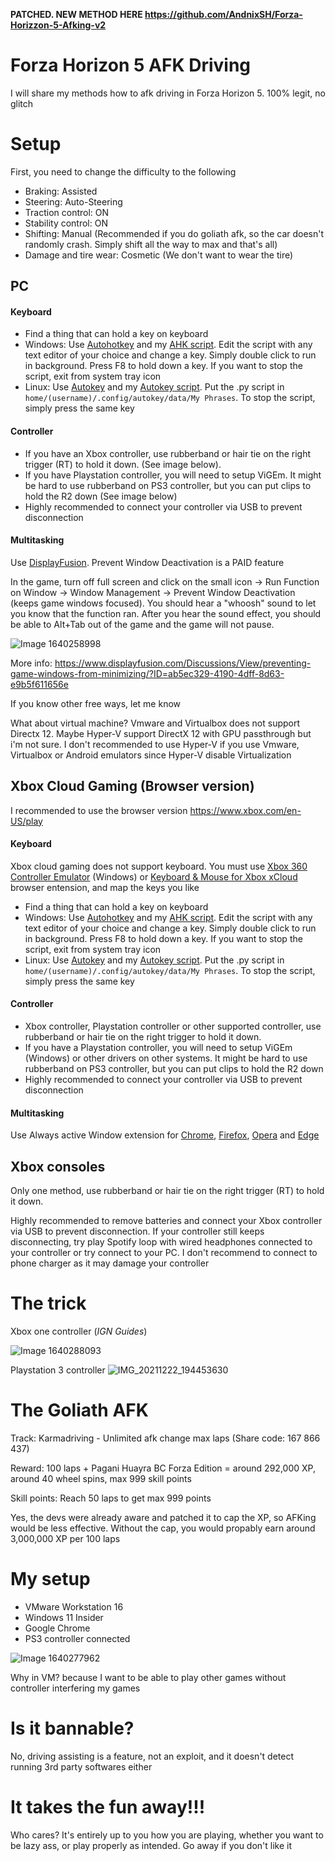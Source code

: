 **PATCHED. NEW METHOD HERE https://github.com/AndnixSH/Forza-Horizzon-5-Afking-v2**

# Forza Horizon 5 AFK Driving

I will share my methods how to afk driving in Forza Horizon 5. 100% legit, no glitch

# Setup

First, you need to change the difficulty to the following

- Braking: Assisted
- Steering: Auto-Steering
- Traction control: ON
- Stability control: ON
- Shifting: Manual (Recommended if you do goliath afk, so the car doesn't randomly crash. Simply shift all the way to max and that's all)
- Damage and tire wear: Cosmetic (We don't want to wear the tire)

## PC

#### Keyboard
- Find a thing that can hold a key on keyboard
- Windows: Use [Autohotkey](https://www.autohotkey.com/) and my [AHK script](https://github.com/AndnixSH/Forza-Horizon-5-AFK-Driving/releases). Edit the script with any text editor of your choice and change a key. Simply double click to run in background. Press F8 to hold down a key. If you want to stop the script, exit from system tray icon
- Linux: Use [Autokey](https://github.com/autokey/autokey) and my [Autokey script](https://github.com/AndnixSH/Forza-Horizon-5-AFK-Driving/releases). Put the .py script in `home/(username)/.config/autokey/data/My Phrases`. To stop the script, simply press the same key

#### Controller
- If you have an Xbox controller, use rubberband or hair tie on the right trigger (RT) to hold it down. (See image below). 
- If you have Playstation controller, you will need to setup ViGEm. It might be hard to use rubberband on PS3 controller, but you can put clips to hold the R2 down (See image below)
- Highly recommended to connect your controller via USB to prevent disconnection

#### Multitasking
Use [DisplayFusion](https://www.displayfusion.com/). Prevent Window Deactivation is a PAID feature

In the game, turn off full screen and click on the small icon -> Run Function on Window -> Window Management -> Prevent Window Deactivation (keeps game windows focused). You should hear a "whoosh" sound to let you know that the function ran. After you hear the sound effect, you should be able to Alt+Tab out of the game and the game will not pause.

![Image 1640258998](https://user-images.githubusercontent.com/40742924/147269999-62888ba9-48be-4d5d-a299-ab9b2ae968be.png)

More info: https://www.displayfusion.com/Discussions/View/preventing-game-windows-from-minimizing/?ID=ab5ec329-4190-4dff-8d63-e9b5f611656e

If you know other free ways, let me know

What about virtual machine? Vmware and Virtualbox does not support Directx 12. Maybe Hyper-V support DirectX 12 with GPU passthrough but i'm not sure. I don't recommended to use Hyper-V if you use Vmware, Virtualbox or Android emulators since Hyper-V disable Virtualization

## Xbox Cloud Gaming (Browser version)
I recommended to use the browser version https://www.xbox.com/en-US/play

#### Keyboard
Xbox cloud gaming does not support keyboard. You must use [Xbox 360 Controller Emulator](https://www.x360ce.com/) (Windows) or [Keyboard & Mouse for Xbox xCloud](https://idolize.github.io/xcloud-keyboard-mouse/) browser entension, and map the keys you like 

- Find a thing that can hold a key on keyboard
- Windows: Use [Autohotkey](https://www.autohotkey.com/) and my [AHK script](https://github.com/AndnixSH/Forza-Horizon-5-AFK-Driving/releases). Edit the script with any text editor of your choice and change a key. Simply double click to run in background. Press F8 to hold down a key. If you want to stop the script, exit from system tray icon
- Linux: Use [Autokey](https://github.com/autokey/autokey) and my [Autokey script](https://github.com/AndnixSH/Forza-Horizon-5-AFK-Driving/releases). Put the .py script in `home/(username)/.config/autokey/data/My Phrases`. To stop the script, simply press the same key

#### Controller
- Xbox controller, Playstation controller or other supported controller, use rubberband or hair tie on the right trigger to hold it down. 
- If you have a Playstation controller, you will need to setup ViGEm (Windows) or other drivers on other systems. It might be hard to use rubberband on PS3 controller, but you can put clips to hold the R2 down
- Highly recommended to connect your controller via USB to prevent disconnection

#### Multitasking
Use Always active Window extension for [Chrome](https://chrome.google.com/webstore/detail/always-active-window-alwa/ehllkhjndgnlokhomdlhgbineffifcbj?hl=en), [Firefox](https://addons.mozilla.org/en-US/firefox/addon/always-visible/), [Opera](https://addons.opera.com/extensions/details/always-active-window-always-visible/) and [Edge](https://microsoftedge.microsoft.com/addons/detail/mpappcpgjachepaibhgpbnhhmneojmkc)

## Xbox consoles
Only one method, use rubberband or hair tie on the right trigger (RT) to hold it down. 

Highly recommended to remove batteries and connect your Xbox controller via USB to prevent disconnection. If your controller still keeps disconnecting, try play Spotify loop with wired headphones connected to your controller or try connect to your PC. I don't recommend to connect to phone charger as it may damage your controller

# The trick
Xbox one controller
(_IGN Guides_)

![Image 1640288093](https://user-images.githubusercontent.com/40742924/147286398-fade12c7-0c89-4916-bd59-0a8b0d1de051.png)

Playstation 3 controller
![IMG_20211222_194453630](https://user-images.githubusercontent.com/40742924/147286443-a33572bb-c0b0-4484-b658-65061c6641b7.jpg)

# The Goliath AFK

Track: Karmadriving - Unlimited afk change max laps (Share code: 167 866 437)

Reward: 100 laps + Pagani Huayra BC Forza Edition = around 292,000 XP, around 40 wheel spins, max 999 skill points

Skill points: Reach 50 laps to get max 999 points

Yes, the devs were already aware and patched it to cap the XP, so AFKing would be less effective. Without the cap, you would propably earn around 3,000,000 XP per 100 laps

# My setup
- VMware Workstation 16
- Windows 11 Insider
- Google Chrome
- PS3 controller connected

![Image 1640277962](https://user-images.githubusercontent.com/40742924/147269962-22d341bd-0104-4374-9c50-1faa337368ca.png)

Why in VM? because I want to be able to play other games without controller interfering my games

# Is it bannable?

No, driving assisting is a feature, not an exploit, and it doesn't detect running 3rd party softwares either

# It takes the fun away!!!

Who cares? It's entirely up to you how you are playing, whether you want to be lazy ass, or play properly as intended. Go away if you don't like it
